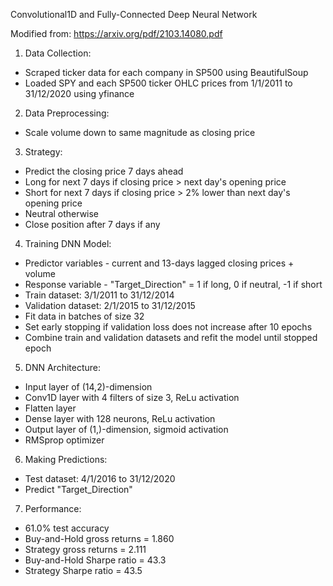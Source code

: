 Convolutional1D and Fully-Connected Deep Neural Network

Modified from: https://arxiv.org/pdf/2103.14080.pdf

1. Data Collection:
- Scraped ticker data for each company in SP500 using BeautifulSoup
- Loaded SPY and each SP500 ticker OHLC prices from 1/1/2011 to 31/12/2020 using yfinance 

2. Data Preprocessing:
- Scale volume down to same magnitude as closing price

3. Strategy:
- Predict the closing price 7 days ahead
- Long for next 7 days if closing price > next day's opening price
- Short for next 7 days if closing price > 2% lower than next day's opening price
- Neutral otherwise
- Close position after 7 days if any

4. Training DNN Model:
- Predictor variables - current and 13-days lagged closing prices + volume
- Response variable - "Target_Direction" = 1 if long, 0 if neutral, -1 if short
- Train dataset: 3/1/2011 to 31/12/2014
- Validation dataset: 2/1/2015 to 31/12/2015
- Fit data in batches of size 32
- Set early stopping if validation loss does not increase after 10 epochs
- Combine train and validation datasets and refit the model until stopped epoch

5. DNN Architecture:
- Input layer of (14,2)-dimension
- Conv1D layer with 4 filters of size 3, ReLu activation
- Flatten layer
- Dense layer with 128 neurons, ReLu activation
- Output layer of (1,)-dimension, sigmoid activation
- RMSprop optimizer

6. Making Predictions:
- Test dataset: 4/1/2016 to 31/12/2020
- Predict "Target_Direction"

7. Performance:
- 61.0% test accuracy
- Buy-and-Hold gross returns = 1.860
- Strategy gross returns = 2.111
- Buy-and-Hold Sharpe ratio = 43.3
- Strategy Sharpe ratio = 43.5